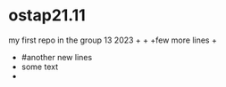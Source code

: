 # ostap21.11
my first repo in the group 13 2023
+
+
+few more lines
+
+ #another new lines
+ some text
+ 
